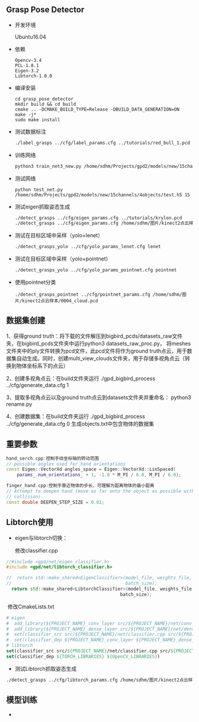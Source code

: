 ## Grasp Pose Detector

- 开发环境

  Ubuntu16.04

- 依赖

  ```
  Opencv-3.4
  PCL-1.8.1
  Eigen-3.2
  Libtorch-1.0.0
  ```

- 编译安装

  ```
  cd grasp_pose_detector
  mkdir build && cd build
  cmake .. -DCMAKE_BUILD_TYPE=Release -DBUILD_DATA_GENERATION=ON 
  make -j*
  sudo make install
  ```

- 测试数据标注

  ```bash
  ./label_grasps ../cfg/label_params.cfg ../tutorials/red_bull_1.pcd ../tutorials/red_bull_gt.pcd
  ```

- 训练网络

  ```bash
  python3 train_net3_new.py /home/sdhm/Projects/gpd2/models/new/15channels/train.h5 /home/sdhm/Projects/gpd2/models/new/15channels/4objects/test.h5 15
  ```

- 测试网络

  ```
  python test_net.py /home/sdhm/Projects/gpd2/models/new/15channels/4objects/test.h5 15
  ```

- 测试eigen抓取姿态生成

  ```bash
  ./detect_grasps ../cfg/eigen_params.cfg ../tutorials/krylon.pcd
  ./detect_grasps ../cfg/eigen_params.cfg /home/sdhm/图片/kinect2点云样本/0004_cloud.pcd
  ```

- 测试在目标区域中采样（yolo+lenet）

  ```bash
  ./detect_grasps_yolo ../cfg/yolo_params_lenet.cfg lenet
  ```

- 测试在目标区域中采样（yolo+pointnet）

  ```bash
  ./detect_grasps_yolo ../cfg/yolo_params_pointnet.cfg pointnet
  ```

- 使用pointnet分类

  ```
  ./detect_grasps_pointnet ../cfg/pointnet_params.cfg /home/sdhm/图片/kinect2点云样本/0004_cloud.pcd
  ```


## 数据集创建

1、获得ground truth：将下载的文件解压到bigbird_pcds/datasets_raw文件夹，在bigbird_pcds文件夹中运行python3 datasets_raw_proc.py， 将meshes文件夹中的ply文件转换为pcd文件，此pcd文件将作为ground truth点云，用于数据集自动生成。同时，创建multi_view_clouds文件夹，用于存储多视角点云（转换到物体坐标系下的点云）

2、创建多视角点云：在build文件夹运行 ./gpd_bigbird_process ../cfg/generate_data.cfg 1

3、提取多视角点云以及ground truth点云到datasets文件夹并重命名： python3 rename.py

4、创建数据集：在build文件夹运行 ./gpd_bigbird_process ../cfg/generate_data.cfg 0  生成objects.txt中包含物体的数据集



## 重要参数

```c++
hand_serch.cpp:控制手绕坐标轴的转动范围
// possible angles used for hand orientations
const Eigen::VectorXd angles_space = Eigen::VectorXd::LinSpaced(
    params_.num_orientations_ + 1, -1.0 * M_PI / 6.0, M_PI / 6.0);
```

```c++
finger_hand.cpp:控制手靠近物体的步长，可理解为距离物体的最小距离
// Attempt to deepen hand (move as far onto the object as possible without
// collision).
const double DEEPEN_STEP_SIZE = 0.01;
```



## Libtorch使用

- eigen与libtorch切换：

  修改classifier.cpp

```C++
//#include <gpd/net/eigen_classifier.h>
#include <gpd/net/libtorch_classifier.h>

//  return std::make_shared<EigenClassifier>(model_file, weights_file, device,
//                                           batch_size);
  return std::make_shared<LibtorchClassifier>(model_file, weights_file, device,
                                           batch_size);
```

​	修改CmakeLists.txt

```cmake
# eigen
#  add_library(${PROJECT_NAME}_conv_layer src/${PROJECT_NAME}/net/conv_layer.cpp)
#  add_library(${PROJECT_NAME}_dense_layer src/${PROJECT_NAME}/net/dense_layer.cpp)
#  set(classifier_src src/${PROJECT_NAME}/net/classifier.cpp src/${PROJECT_NAME}/net/eigen_classifier.cpp)
#  set(classifier_dep ${PROJECT_NAME}_conv_layer ${PROJECT_NAME}_dense_layer ${OpenCV_LIBRARIES})
# libtorch
set(classifier_src src/${PROJECT_NAME}/net/classifier.cpp src/${PROJECT_NAME}/net/libtorch_classifier.cpp)
set(classifier_dep ${TORCH_LIBRARIES} ${OpenCV_LIBRARIES})
```



- 测试Libtorch抓取姿态生成

```bash
./detect_grasps ../cfg/libtorch_params.cfg /home/sdhm/图片/kinect2点云样本/0004_cloud.pcd
```



## 模型训练

- 
